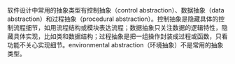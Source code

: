 软件设计中常用的抽象类型有控制抽象（control abstraction）、数据抽象（data abstraction）和过程抽象（procedural abstraction）。控制抽象是隐藏具体的控制流程细节，如用流程结构或模块表达流程；数据抽象只关注数据的逻辑特性，隐藏具体实现，比如类和数据结构；过程抽象是把一组操作封装成过程或函数，只看功能不关心实现细节。environmental abstraction（环境抽象）不是常用的抽象类型。